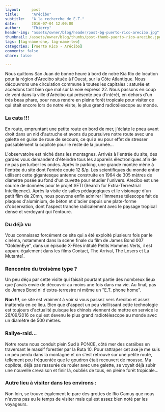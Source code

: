 ```yaml
---
layout:     post
title:      "Arécibo"
subtitle:   "A la recherche de E.T."
date:       2016-07-04 12:00:00
author:     "Thierry"
header-img: "assets/owner/blog/header/post-bg-puerto-rico-arecibo.jpg"
thumbnail: /assets/owner/blog/thumbs/post-thumb-puerto-rico-arecibo.jpg
tags: [tag-name-one, tag-name-two]
categories: [Puerto Rico - Arécibo]
comments: false
share: false

---
```


Nous quittons San Juan de bonne heure à bord de notre Kia Rio de location pour la région d'Arecibo située à l'Ouest, sur la Côte Atlantique. Nous découvrons une circulation commune à toutes les capitales : saturée et accédons tant bien que mal sur la voie express 22. Nous passons en coup de vent dans la ville d'Arécibo qui présente peu d'intérêt, en dehors d'un très beau phare, pour nous rendre en pleine forêt tropicale pour visiter ce qui était encore lors de notre visite, le plus grand radiotélescope au monde.  

### La cata !!!

En route, empruntant une petite route en bord de mer, j'éclate le pneu avant droit dans un nid d'autruche et avons du poursuivre notre route avec une galette en guise de roue de secours, ce qui a eu pour effet de stresser passablement la copilote pour le reste de la journée…  

L'observatoire est niché dans les montagnes. Arrivés à l'entrée du site, des gardes vous demandent d'éteindre tous les appareils électroniques afin de ne pas perturber les ondes. Après le parking, une grande montée mène à l'entrée du site dont l'entrée coute 12 $/p. Les scientifiques du monde entier utilisent cette gigantesque antenne construite en 1964 de 305 mètres de diamètre posée au fond d'un cuvette pour étudier l'univers. Arecibo est une source de données pour le projet SETI (Search for Extra-Terrestrial Intelligence). Après la visite de salles pédagogiques et le visionage d'un petit film de 20mn, nous pouvons enfin admirer l'immense télescope fait de plaques d'aluminium, de béton et d'acier depuis une plate-forme d'observation, dont l'aspect tranche radicalement avec le paysage tropical dense et verdoyant qui l'entoure.  

### Du déjà vu 

Vous connaissez forcément ce site qui a été exploité plusieurs fois par le cinéma, notamment dans la scène finale du film de James Bond 007 "GoldenEye", dans un épisode X-Files intitulé Petits Hommes Verts, il est apparu également dans les films Contact, The Arrival, The Losers et La Mutante1.  

### Rencontre du troisème type ?

Un peu déçu par cette visite qui faisait pourtant partie des nombreux lieux que j'avais envie de découvrir au moins une fois dans ma vie. Au final, pas de James Bond ni d'extra-terrestre ni même un "E.T. phone home".  


**Non !!!**, ce site est vraiment à voir si vous passez vers Arecibo et assez inattendu en ce lieu. Bien que d'aspect un peu vieillissant cette technologie est toujours d'actualité puisque les chinois viennent de mettre en service le 26/09/2016 ce qui est devenu le plus grand radiotélescope au monde avec un diamètre de 500 mètres.  

### Rallye-raid...

Notre route nous conduit plein Sud à PONCE, côté mer des caraïbes en traversant le massif forestier par la Ruta 10. Pour rattraper cet axe je me suis un peu perdu dans la montagne et on s'est retrouvé sur une petite route, tellement peu fréquentée que le goudron était recouvert de mousse. Ma copilote, déjà pas rassurée de rouler avec une galette, se voyait déjà subir une nouvelle crevaison et finir là, oubliés de tous, en pleine forêt tropicale…  


### Autre lieu à visiter dans les environs : 

Non loin, se trouve également le parc des grottes de Rio Camuy que nous n'avons pas eu le temps de visiter mais qui est assez bien noté par les voyageurs.


